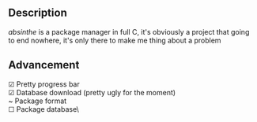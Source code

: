 ## Description
*absinthe* is a package manager in full C, it's obviously a project that going to end nowhere, it's only there to make me thing about a problem

## Advancement
☑ Pretty progress bar\
☑ Database download (pretty ugly for the moment)\
~ Package format\
☐ Package database\